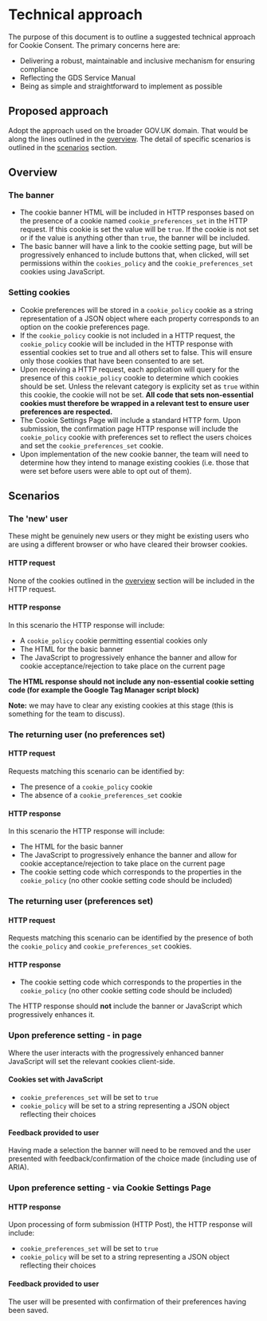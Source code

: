 # Technical approach

The purpose of this document is to outline a suggested technical approach for Cookie Consent. The primary concerns here are: 

* Delivering a robust, maintainable and inclusive mechanism for ensuring compliance
* Reflecting the GDS Service Manual
* Being as simple and straightforward to implement as possible

## Proposed approach

Adopt the approach used on the broader GOV.UK domain. That would be along the lines outlined in the [overview](#overview). The detail of specific scenarios is outlined in the [scenarios](#scenarios) section.

## Overview

### The banner

* The cookie banner HTML will be included in HTTP responses based on the presence of a cookie named `cookie_preferences_set` in the HTTP request. If this cookie is set the value will be `true`. If the cookie is not set or if the value is anything other than `true`, the banner will be included. 
* The basic banner will have a link to the cookie setting page, but will be progressively enhanced to include buttons that, when clicked, will set permissions within the `cookies_policy` and the `cookie_preferences_set` cookies using JavaScript. 

### Setting cookies

* Cookie preferences will be stored in a `cookie_policy` cookie as a string representation of a JSON object where each property corresponds to an option on the cookie preferences page.
* If the `cookie_policy` cookie is not included in a HTTP request, the `cookie_policy` cookie will be included in the HTTP response with essential cookies set to true and all others set to false. This will ensure only those cookies that have been consented to are set. 
* Upon receiving a HTTP request, each application will query for the presence of this `cookie_policy` cookie to determine which cookies should be set. Unless the relevant category is explicity set as `true` within this cookie, the cookie will not be set. **All code that sets non-essential cookies must therefore be wrapped in a relevant test to ensure user preferences are respected.**
* The Cookie Settings Page will include a standard HTTP form. Upon submission, the confirmation page HTTP response will include the `cookie_policy` cookie with preferences set to reflect the users choices and set the `cookie_preferences_set` cookie. 
* Upon implementation of the new cookie banner, the team will need to determine how they intend to manage existing cookies (i.e. those that were set before users were able to opt out of them). 

## Scenarios

### The 'new' user

These might be genuinely new users or they might be existing users who are using a different browser or who have cleared their browser cookies. 

#### HTTP request

None of the cookies outlined in the [overview](#overview) section will be included in the HTTP request. 

#### HTTP response

In this scenario the HTTP response will include:

* A `cookie_policy` cookie permitting essential cookies only
* The HTML for the basic banner
* The JavaScript to progressively enhance the banner and allow for cookie acceptance/rejection to take place on the current page

**The HTML response should not include any non-essential cookie setting code (for example the Google Tag Manager script block)**

**Note:** we may have to clear any existing cookies at this stage (this is something for the team to discuss).

### The returning user (no preferences set)

#### HTTP request

Requests matching this scenario can be identified by:

* The presence of a `cookie_policy` cookie
* The absence of a `cookie_preferences_set` cookie

#### HTTP response

In this scenario the HTTP response will include: 

* The HTML for the basic banner
* The JavaScript to progressively enhance the banner and allow for cookie acceptance/rejection to take place on the current page
* The cookie setting code which corresponds to the properties in the `cookie_policy` (no other cookie setting code should be included)

### The returning user (preferences set)

#### HTTP request

Requests matching this scenario can be identified by the presence of both the `cookie_policy` and `cookie_preferences_set` cookies. 

#### HTTP response

* The cookie setting code which corresponds to the properties in the `cookie_policy` (no other cookie setting code should be included)

The HTTP response should **not** include the banner or JavaScript which progressively enhances it.

### Upon preference setting - in page

Where the user interacts with the progressively enhanced banner JavaScript will set the relevant cookies client-side. 

#### Cookies set with JavaScript

* `cookie_preferences_set` will be set to `true`
* `cookie_policy` will be set to a string representing a JSON object reflecting their choices

#### Feedback provided to user

Having made a selection the banner will need to be removed and the user presented with feedback/confirmation of the choice made (including use of ARIA).

### Upon preference setting - via Cookie Settings Page

#### HTTP response

Upon processing of form submission (HTTP Post), the HTTP response will include:

* `cookie_preferences_set` will be set to `true`
* `cookie_policy` will be set to a string representing a JSON object reflecting their choices

#### Feedback provided to user

The user will be presented with confirmation of their preferences having been saved. 
